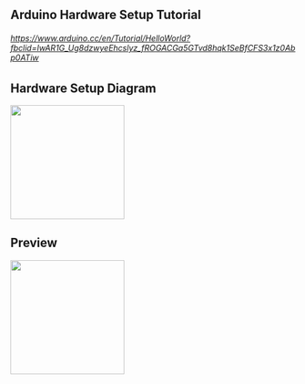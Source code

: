 ## Arduino Hardware Setup Tutorial
###### https://www.arduino.cc/en/Tutorial/HelloWorld?fbclid=IwAR1G_Ug8dzwyeEhcslyz_fROGACGa5GTvd8hqk1SeBfCFS3x1z0Abp0ATiw

## Hardware Setup Diagram
<img src="https://www.arduino.cc/en/uploads/Tutorial/LCD_Base_bb_Fritz.png" width="200px">

## Preview

<img src="/LCD/images/GMrSGy8%20-%20Imgur.gif?raw=true" width="200px">
